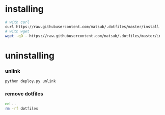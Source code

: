 installing
========

```sh
# with curl
curl https://raw.githubusercontent.com/matsub/.dotfiles/master/install.sh | sh
# with wget
wget -qO - https://raw.githubusercontent.com/matsub/.dotfiles/master/install.sh | sh
```

uninstalling
========

### unlink
```sh
python deploy.py unlink
```

### remove dotfiles
```sh
cd ..
rm -rf dotfiles
```
